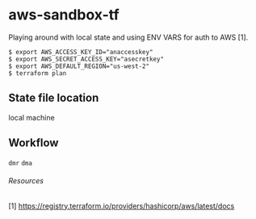 # aws-sandbox-tf
Playing around with local state and using ENV VARS for auth to AWS [1].

```
$ export AWS_ACCESS_KEY_ID="anaccesskey"
$ export AWS_SECRET_ACCESS_KEY="asecretkey"
$ export AWS_DEFAULT_REGION="us-west-2"
$ terraform plan
```

## State file location
local machine

## Workflow
`dmr`
`dma`

###### Resources
[1] https://registry.terraform.io/providers/hashicorp/aws/latest/docs
